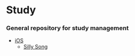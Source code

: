 # Study

### General repository for study management

- [iOS](/iOS)
  - <a href="iOS/Swift%20for%20Developers%20(ud1025)/Silly%20Song">Silly Song</a>
